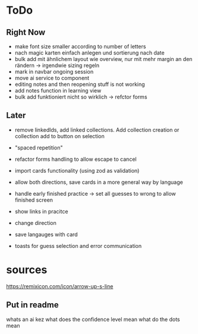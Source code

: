 # ToDo

## Right Now

- make font size smaller according to number of letters
- nach magic karten einfach anlegen und sortierung nach date
- bulk add mit ähnlichem layout wie overview, nur mit mehr margin an den rändern -> irgendwie sizing regeln
- mark in navbar ongoing session
- move ai service to component
- editing notes and then reopening stuff is not working
- add notes function in learning view
- bulk add funktioniert nicht so wirklich -> refctor forms

## Later

- remove linkedIds, add linked collections. Add collection creation or collection add to button on selection
- "spaced repetition"

- refactor forms handling to allow escape to cancel
- import cards functionality (using zod as validation)
- allow both directions, save cards in a more general way by language
- handle early finished practice -> set all guesses to wrong to allow finished screen
- show links in pracitce
- change direction
- save langauges with card
- toasts for guess selection and error communication

# sources

https://remixicon.com/icon/arrow-up-s-line

## Put in readme

whats an ai kez
what does the confidence level mean
what do the dots mean
